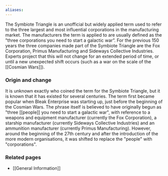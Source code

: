 ```yaml
---
aliases:
---
```

The Symbiote Triangle is an unofficial but widely applied term used to refer to the three largest and most influential corporations in the manufacturing market. The manufacturers the term is applied to are usually defined as the "three corporations you need to start a galactic war”. For the previous 150 years the three companies made part of the Symbiote Triangle are the Fox Corporation, Primus Manufacturing and Sideways Collective Industries. Experts project that this will not change for an extended period of time, or until a new unexpected shift occurs (such as a war on the scale of the [[Cosmian Wars]]).


### Origin and change

It is unknown exactly who coined the term for the Symbiote Triangle, but it is known that it has existed for several centuries. The term first became popular when Bleak Enterprise was starting up, just before the beginning of the Cosmian Wars. The phrase itself is believed to have originally begun as "three [[people]] you need to start a galactic war", with reference to a weapons and equipment manufacturer (currently the Fox Corporation), a starship manufacturer (currently Sideways Collective Industries) and an ammunition manufacturer (currently Primus Manufacturing). However, around the beginning of the 27th century and after the introduction of the more modern organisations, it was shifted to replace the "people" with "corporations".


### Related pages

- [[General Information]]
